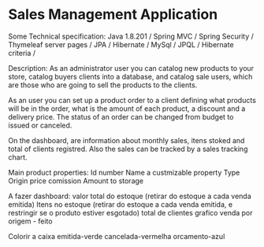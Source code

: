 # Sales Management Application

Some Technical specification:
Java 1.8.201 / Spring MVC / Spring Security / Thymeleaf server pages /
JPA / Hibernate / MySql / JPQL / Hibernate criteria / 

Description:
As an administrator user you can catalog new products to your store, catalog buyers clients into a database, and catalog sale users, which are those who are going to sell the products to the clients.

As an user you can set up a product order to a client defining what products will be in the order, what is the amount of each product, a discount and a delivery price. The status of an order can be changed from budget to issued or canceled.

On the dashboard, are information about monthly sales, itens stoked and total of clients registred. Also the sales can be tracked by a sales tracking chart.

Main product properties: Id number Name a custmizable property Type Origin price comission Amount to storage

A fazer dashboard: valor total do estoque (retirar do estoque a cada venda emitida) Itens no estoque (retirar do estoque a cada venda emitida, e restringir se o produto estiver esgotado) total de clientes grafico venda por origem - feito

Colorir a caixa emitida-verde cancelada-vermelha orcamento-azul